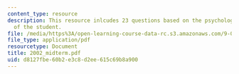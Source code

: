 ```yaml
---
content_type: resource
description: This resource inlcudes 23 questions based on the psychological understanding
  of the student.
file: /media/https%3A/open-learning-course-data-rc.s3.amazonaws.com/9-00-introduction-to-psychology-fall-2004/d8127fbe60b2e3c8d2ee615c69b8a900_2002_midterm.pdf
file_type: application/pdf
resourcetype: Document
title: 2002_midterm.pdf
uid: d8127fbe-60b2-e3c8-d2ee-615c69b8a900
---
```

